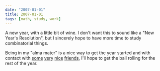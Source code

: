 ```yaml
---
date: "2007-01-01"
title: 2007-01-01
tags: [math, study, work]
---
```

A new year, with a little bit of wine. I don't want this to sound
like a "New Year's Resolution", but I sincerely hope to have more
time to study combinatorial things.

Being in my "alma mater" is a nice way to get the year started and
with contact with [some](http://www.ime.usp.br/~pf/)
[very](http://www.ime.usp.br/~etengan/)
[nice](http://www.ime.usp.br/~tausk/)
[friends](http://www.ime.usp.br/~lymber/), I'll hope to get the
ball rolling for the rest of the year.


